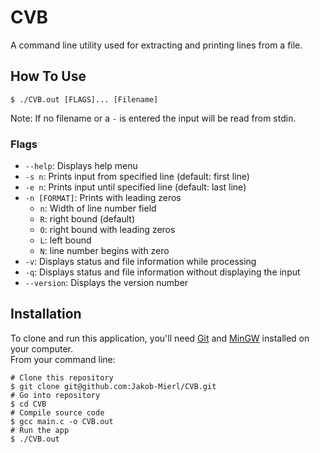 # CVB

A command line utility used for extracting and printing lines from a file.

## How To Use

```shell
$ ./CVB.out [FLAGS]... [Filename]
```

Note: If no filename or a ``-`` is entered the input will be read from stdin.

### Flags

- ```--help```: Displays help menu
- ```-s n```: Prints input from specified line (default: first line)
- ```-e n```: Prints input until specified line (default: last line)
- ```-n [FORMAT]```: Prints with leading zeros
  - ```n```: Width of line number field
  - ```R```: right bound (default)
  - ```O```: right bound with leading zeros
  - ```L```: left bound
  - ```N```: line number begins with zero
- ```-v```: Displays status and file information while processing
- ```-q```: Displays status and file information without displaying the input
- ```--version```: Displays the version number

## Installation

To clone and run this application, you'll need [Git](https://git-scm.com/download/win) and [MinGW](https://www.mingw-w64.org/downloads/) installed on your computer.\
From your command line:

```shell
# Clone this repository
$ git clone git@github.com:Jakob-Mierl/CVB.git
# Go into repository
$ cd CVB
# Compile source code
$ gcc main.c -o CVB.out
# Run the app
$ ./CVB.out
```
